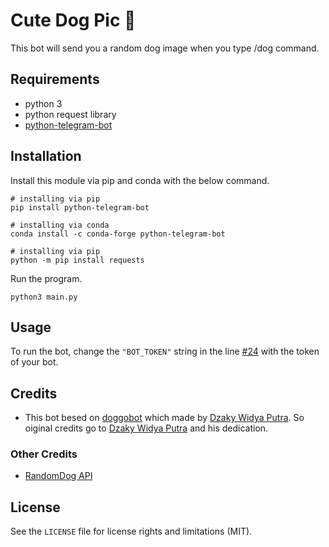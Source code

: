 # Cute Dog Pic 🤖

This bot will send you a random dog image when you type /dog command.

## Requirements

- python 3
- python request library
- [python-telegram-bot](https://github.com/python-telegram-bot/python-telegram-bot)

## Installation

Install this module via pip and conda with the below command.

```shell
# installing via pip
pip install python-telegram-bot

# installing via conda
conda install -c conda-forge python-telegram-bot
```

```shell
# installing via pip
python -m pip install requests
```

Run the program.
```
python3 main.py
```

## Usage

To run the bot, change the `"BOT_TOKEN"` string in the line <a href="https://github.com/buddhirangana/cutedogpic_bot/blob/main/main.py#L24">#24</a> with the token of your bot.

## Credits

- This bot besed on [doggobot](https://github.com/dzakyputra/doggobot) which made by [Dzaky Widya Putra](https://github.com/dzakyputra). So oiginal credits go to [Dzaky Widya Putra](https://github.com/dzakyputra) and his dedication.

### Other Credits

- [RandomDog API](https://random.dog)

## License

See the `LICENSE` file for license rights and limitations (MIT).

